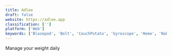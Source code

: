 ```yaml
---
title: Adlee
draft: false 
website: https://adlee.app
classification: ['']
platform: ['Web']
keywords: ['Blazepod', 'Bolt', 'CouchPotato', 'Gyroscope', 'Home', 'Naked', 'RocketBody', 'Scale', 'Scanner', 'Simple', 'Slim', 'Thunderstack', 'Wakeout', 'WeightHub']
---
```

Manage your weight daily